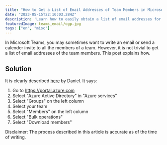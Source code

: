 ```yaml
---
title: "How to Get a List of Email Addresses of Team Members in Microsoft Teams"
date: "2023-05-15T22:10:03.284Z"
description: 'Learn how to easily obtain a list of email addresses for team members.'
featuredImage: teams_email/ogp.jpg
tags: ["en", "misc"]
---
```


In Microsoft Teams, you may sometimes want to write an email or send a calender invite to all the members of a team. However, it is not trivial to get a list of email addresses of the team members. This post explains how.

## Solution

It is clearly described [here](https://answers.microsoft.com/en-us/msteams/forum/all/members-of-a-team-how-to-get-a-list-of-all-e-mail/7e88b4d6-1c46-4659-b247-f0f95a61ed2c) by Daniel. It says:

1. Go to https://portal.azure.com
2. Select "Azure Active Directory" in "Azure services"
3. Select "Groups" on the left column
4. Select your team
5. Select "Members" on the left column
6. Select "Bulk operations"
7. Select "Download members"

Disclaimer: The process described in this article is accurate as of the time of writing.

